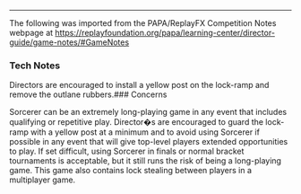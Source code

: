 ***
The following was imported from the PAPA/ReplayFX Competition Notes webpage at https://replayfoundation.org/papa/learning-center/director-guide/game-notes/#GameNotes

### Tech Notes
            
Directors are encouraged to install a yellow post on the lock-ramp and remove the outlane rubbers.### Concerns
            
Sorcerer can be an extremely long-playing game in any event that includes qualifying or repetitive play. Director�s are encouraged to guard the lock-ramp with a yellow post at a minimum and to avoid using Sorcerer if possible in any event that will give top-level players extended opportunities to play. If set difficult, using Sorcerer in finals or normal bracket tournaments is acceptable, but it still runs the risk of being a long-playing game. This game also contains lock stealing between players in a multiplayer game.